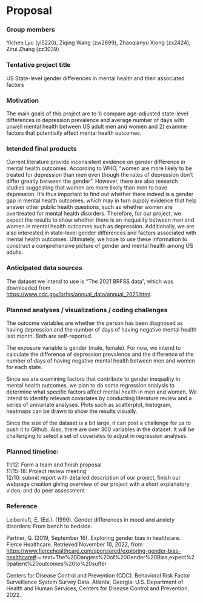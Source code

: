 Proposal
================

### Group members

Yichen Lyu (yl5220), Ziqing Wang (zw2899), Zhaoqianyu Xiong (zx2424),
Zirui Zhang (zz3039)

### Tentative project title

US State-level gender differences in mental health and their associated
factors

### Motivation

The main goals of this project are to 1) compare age-adjusted
state-level differences in depression prevalence and average number of
days with unwell mental health between US adult men and women and 2)
examine factors that potentially affect mental health outcomes.

### Intended final products

Current literature provide inconsistent evidence on gender difference in
mental health outcomes. According to WHO, “women are more likely to be
treated for depression than men even though the rates of depression
don’t differ greatly between the gender”. However, there are also
research studies suggesting that women are more likely than men to have
depression. It’s thus important to find out whether there indeed is a
gender gap in mental health outcomes, which may in turn supply evidence
that help answer other public health questions, such as whether women
are overtreated for mental health disorders. Therefore, for our project,
we expect the results to show whether there is an inequality between men
and women in mental health outcomes such as depression. Additionally, we
are also interested in state-level gender differences and factors
associated with mental health outcomes. Ultimately, we hope to use these
information to construct a comprehensive picture of gender and mental
health among US adults.

### Anticipated data sources

The dataset we intend to use is “The 2021 BRFSS data”, which was
downloaded from
<https://www.cdc.gov/brfss/annual_data/annual_2021.html>.

### Planned analyses / visualizations / coding challenges

The outcome variables are whether the person has been diagnosed as
having depression and the number of days of having negative mental
health last month. Both are self-reported.

The exposure variable is gender (male, female). For now, we intend to
calculate the difference of depression prevalence and the difference of
the number of days of having negative mental health between men and
women for each state.

Since we are examining factors that contribute to gender inequality in
mental health outcomes, we plan to do some regression analysis to
determine what specific factors affect mental health in men and women.
We intend to identify relevant covariates by conducting literature
review and a series of univariate analyses. Plots such as scatterplot,
histogram, heatmaps can be drawn to show the results visually.

Since the size of the dataset is a bit large, it can post a challenge
for us to push it to Github. Also, there are over 300 variables in the
dataset. It will be challenging to select a set of covariates to adjust
in regression analyses.

### Planned timeline:

11/12: Form a team and finish proposal  
11/15-18: Project review meeting  
12/10: submit report with detailed description of our project, finish
our webpage creation giving overview of our project with a short
explanatory video, and do peer assessment

### Reference

Leibenluft, E. (Ed.). (1999). Gender differences in mood and anxiety
disorders: From bench to bedside.

Partner, Q. (2019, September 16). Exploring gender bias in healthcare.
Fierce Healthcare. Retrieved November 10, 2022, from
<https://www.fiercehealthcare.com/sponsored/exploring-gender-bias-healthcare#>:\~:text=The%20Dangers%20of%20Gender%20Bias,expect%20patient%20outcomes%20to%20suffer

Centers for Disease Control and Prevention (CDC). Behavioral Risk Factor
Surveillance System Survey Data. Atlanta, Georgia: U.S. Department of
Health and Human Services, Centers for Disease Control and Prevention,
2022.
